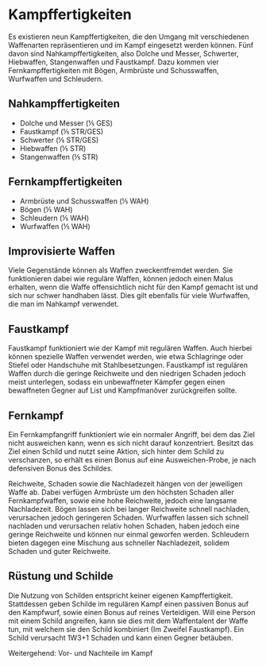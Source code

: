 # Kampffertigkeiten

Es existieren neun Kampffertigkeiten, die den Umgang mit verschiedenen Waffenarten repräsentieren und im Kampf eingesetzt werden können. Fünf davon sind Nahkampffertigkeiten, also Dolche und Messer, Schwerter, Hiebwaffen, Stangenwaffen und Faustkampf. Dazu kommen vier Fernkampffertigkeiten mit Bögen, Armbrüste und Schusswaffen, Wurfwaffen und Schleudern.

## Nahkampffertigkeiten

- Dolche und Messer (⅕ GES)
- Faustkampf (⅕ STR/GES)
- Schwerter (⅕ STR/GES)
- Hiebwaffen (⅕ STR)
- Stangenwaffen (⅕ STR)

## Fernkampffertigkeiten

- Armbrüste und Schusswaffen (⅕ WAH)
- Bögen (⅕ WAH)
- Schleudern (⅕ WAH)
- Wurfwaffen (⅕ WAH)

## Improvisierte Waffen

Viele Gegenstände können als Waffen zweckentfremdet werden. Sie funktionieren dabei wie reguläre Waffen, können jedoch einen Malus erhalten, wenn die Waffe offensichtlich nicht für den Kampf gemacht ist und sich nur schwer handhaben lässt. Dies gilt ebenfalls für viele Wurfwaffen, die man im Nahkampf verwendet.

## Faustkampf

Faustkampf funktioniert wie der Kampf mit regulären Waffen. Auch hierbei können spezielle Waffen verwendet werden, wie etwa Schlagringe oder Stiefel oder Handschuhe mit Stahlbesetzungen. Faustkampf ist regulären Waffen durch die geringe Reichweite und den niedrigen Schaden jedoch meist unterlegen, sodass ein unbewaffneter Kämpfer gegen einen bewaffneten Gegner auf List und Kampfmanöver zurückgreifen sollte.

## Fernkampf

Ein Fernkampfangriff funktioniert wie ein normaler Angriff, bei dem das Ziel nicht ausweichen kann, wenn es sich nicht darauf konzentriert. Besitzt das Ziel einen Schild und nutzt seine Aktion, sich hinter dem Schild zu verschanzen, so erhält es einen Bonus auf eine Ausweichen-Probe, je nach defensiven Bonus des Schildes.

Reichweite, Schaden sowie die Nachladezeit hängen von der jeweiligen Waffe ab. Dabei verfügen Armbrüste um den höchsten Schaden aller Fernkampfwaffen, sowie eine hohe Reichweite, jedoch eine langsame Nachladezeit. Bögen lassen sich bei langer Reichweite schnell nachladen, verursachen jedoch geringeren Schaden. Wurfwaffen lassen sich schnell nachladen und verursachen relativ hohen Schaden, haben jedoch eine geringe Reichweite und können nur einmal geworfen werden. Schleudern bieten dagegen eine Mischung aus schneller Nachladezeit, solidem Schaden und guter Reichweite.

## Rüstung und Schilde

Die Nutzung von Schilden entspricht keiner eigenen Kampffertigkeit. Stattdessen geben Schilde im regulären Kampf einen passiven Bonus auf den Kampfwurf, sowie einen Bonus auf reines Verteidigen. Will eine Person mit einem Schild angreifen, kann sie dies mit dem Waffentalent der Waffe tun, mit welchem sie den Schild kombiniert (Im Zweifel Faustkampf). Ein Schild verursacht 1W3+1 Schaden und kann einen Gegner betäuben.

Weitergehend: Vor- und Nachteile im Kampf
